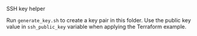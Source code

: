 SSH key helper

Run `generate_key.sh` to create a key pair in this folder. Use the public key value in `ssh_public_key` variable when applying the Terraform example.
